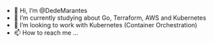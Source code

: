 - 👋 Hi, I’m @DedeMarantes
- 🌱 I’m currently studying about Go, Terraform, AWS and Kubernetes
- 💞️ I’m looking to work with Kubernetes (Container Orchestration)
- 📫 How to reach me ...

<!---
DedeMarantes/DedeMarantes is a ✨ special ✨ repository because its `README.md` (this file) appears on your GitHub profile.
You can click the Preview link to take a look at your changes.
--->
